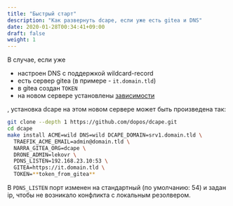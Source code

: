 ```yaml
---
title: "Быстрый старт"
description: "Как развернуть dcape, если уже есть gitea и DNS"
date: 2020-01-28T00:34:41+09:00
draft: false
weight: 1
---
```


В случае, если уже

* настроен DNS c поддержкой wildcard-record
* есть сервер gitea (в примере - `it.domain.tld`)
* в gitea создан `TOKEN`
* на новом сервере установлены [зависимости](/dcape/gettingstarted/dependencies/)

, установка dcape на этом новом сервере может быть произведена так:

```bash
git clone --depth 1 https://github.com/dopos/dcape.git
cd dcape
make install ACME=wild DNS=wild DCAPE_DOMAIN=srv1.domain.tld \
  TRAEFIK_ACME_EMAIL=admin@domain.tld \
  NARRA_GITEA_ORG=dcape \
  DRONE_ADMIN=lekovr \
  PDNS_LISTEN=192.168.23.10:53 \
  GITEA=https://it.domain.tld \
  TOKEN=**token_from_gitea**
```

В `PDNS_LISTEN` порт изменен на стандартный (по умолчанию: 54) и задан ip, чтобы не возникало конфликта с локальным резолвером.
